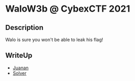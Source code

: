 # WaloW3b @ CybexCTF 2021

## Description
Walo is sure you won't be able to leak his flag!

## WriteUp
* [Juanan](https://ikasten.io/2021/02/14/writeup-walow3b/)
* [Solver](https://gist.github.com/jorgectf/f6abeaa74553a2ee5ab912b1d71ad05a)